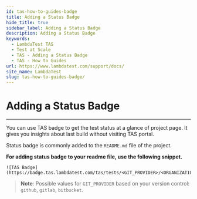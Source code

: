 ```yaml
---
id: tas-how-to-guides-badge
title: Adding a Status Badge
hide_title: true
sidebar_label: Adding a Status Badge
description: Adding a Status Badge
keywords:
  - LambdaTest TAS
  - Test at Scale
  - TAS - Adding a Status Badge
  - TAS - How to Guides
url: https://www.lambdatest.com/support/docs/
site_name: LambdaTest
slug: tas-how-to-guides-badge/
---
```


# Adding a Status Badge
***

You can use TAS badge to get the test status at a glance of project page. It gives you insights about last build without visiting TAS portal.

Status badge is commonly added to the `README.md` file of the project.

**For adding status badge to your readme file, use the following snippet.**

```
![TAS Badge](https://badge.tas.lambdatest.com/tas/tests/<GIT_PROVIDER>/<ORGANIZATION>/<REPOSITORY>/<BRANCH>)
```

> **Note**: Possible values for `GIT_PROVIDER` based on your version control: `github`, `gitlab`, `bitbucket`.
